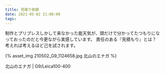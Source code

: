 ```yaml
---
title: 見積り依頼
date: 2021-05-02 21:00:00
tags:
---
```


制作とプリプレスしかして来なかった能天気が、頭だけで分かってたつもりになっておったのだと今更ながら実感しています。
責任のある『見積もり』とは？　考えれば考えるほど己を試されます。

{% asset_img 210502_G9_1124658.jpg 北山のエナガ %}

北山のエナガ | G9/Leica100-400